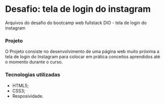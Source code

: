 # Desafio: tela de login do instagram
Arquivos do desafio do bootcamp web fullstack DIO - tela de login do instagram

### Projeto
O Projeto consiste no desenvolvimento de uma página web muito próxima a tela de login do Instagram para colocar em prática conceitos aprendidos até o momento durante o curso.

### Tecnologias utilizadas
* HTML5;
* CSS3;
* Resposividade.
